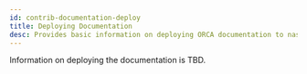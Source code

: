 ```yaml
---
id: contrib-documentation-deploy
title: Deploying Documentation
desc: Provides basic information on deploying ORCA documentation to nasa.github.io
---
```


Information on deploying the documentation is TBD.
